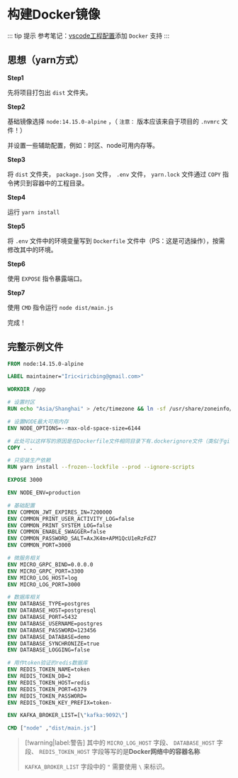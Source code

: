 # 构建Docker镜像

::: tip 提示
参考笔记：[vscode工程配置](../配置篇/vscode工程配置.md)添加 `Docker` 支持
:::

## 思想（yarn方式）

**Step1**

先将项目打包出 `dist` 文件夹。

**Step2**

基础镜像选择 `node:14.15.0-alpine` ，（ `注意：` 版本应该来自于项目的 `.nvmrc` 文件！）

并设置一些辅助配置，例如：时区、node可用内存等。

**Step3**

将 `dist` 文件夹， `package.json` 文件， `.env` 文件， `yarn.lock` 文件通过 `COPY` 指令拷贝到容器中的工程目录。

**Step4**

运行 `yarn install`

**Step5**

将 `.env` 文件中的环境变量写到 `Dockerfile` 文件中（PS：这是可选操作），按需修改其中的环境。

**Step6**

使用 `EXPOSE` 指令暴露端口。

**Step7**

使用 `CMD` 指令运行 `node dist/main.js`

完成！

## 完整示例文件

```Dockerfile
FROM node:14.15.0-alpine

LABEL maintainer="Iric<iricbing@gmail.com>"

WORKDIR /app

# 设置时区
RUN echo "Asia/Shanghai" > /etc/timezone && ln -sf /usr/share/zoneinfo/Asia/Shanghai /etc/localtime 

# 设置NODE最大可用内存
ENV NODE_OPTIONS=--max-old-space-size=6144

# 此处可以这样写的原因是在Dockerfile文件相同目录下有.dockerignore文件（类似于git提交时的.gitignore文件）
COPY . .    

# 只安装生产依赖
RUN yarn install --frozen--lockfile --prod --ignore-scripts

EXPOSE 3000

ENV NODE_ENV=production

# 基础配置
ENV COMMON_JWT_EXPIRES_IN=7200000
ENV COMMON_PRINT_USER_ACTIVITY_LOG=false
ENV COMMON_PRINT_SYSTEM_LOG=false
ENV COMMON_ENABLE_SWAGGER=false
ENV COMMON_PASSWORD_SALT=AxJK4m+APM1QcU1eRzFdZ7
ENV COMMON_PORT=3000

# 微服务相关
ENV MICRO_GRPC_BIND=0.0.0.0
ENV MICRO_GRPC_PORT=3300
ENV MICRO_LOG_HOST=log    
ENV MICRO_LOG_PORT=3000

# 数据库相关
ENV DATABASE_TYPE=postgres
ENV DATABASE_HOST=postgresql
ENV DATABASE_PORT=5432
ENV DATABASE_USERNAME=postgres
ENV DATABASE_PASSWORD=123456
ENV DATABASE_DATABASE=demo
ENV DATABASE_SYNCHRONIZE=true
ENV DATABASE_LOGGING=false

# 用作token验证的redis数据库
ENV REDIS_TOKEN_NAME=token
ENV REDIS_TOKEN_DB=2
ENV REDIS_TOKEN_HOST=redis
ENV REDIS_TOKEN_PORT=6379
ENV REDIS_TOKEN_PASSWORD=
ENV REDIS_TOKEN_KEY_PREFIX=token-

ENV KAFKA_BROKER_LIST=[\"kafka:9092\"]

CMD ["node" ,"dist/main.js"]
```

> [!warning|label:警告]
> 其中的 `MICRO_LOG_HOST` 字段、 `DATABASE_HOST` 字段、 `REDIS_TOKEN_HOST` 字段等写的是**Docker网络中的容器名称**
> 
> `KAFKA_BROKER_LIST` 字段中的 `"` 需要使用 `\` 来标识。
